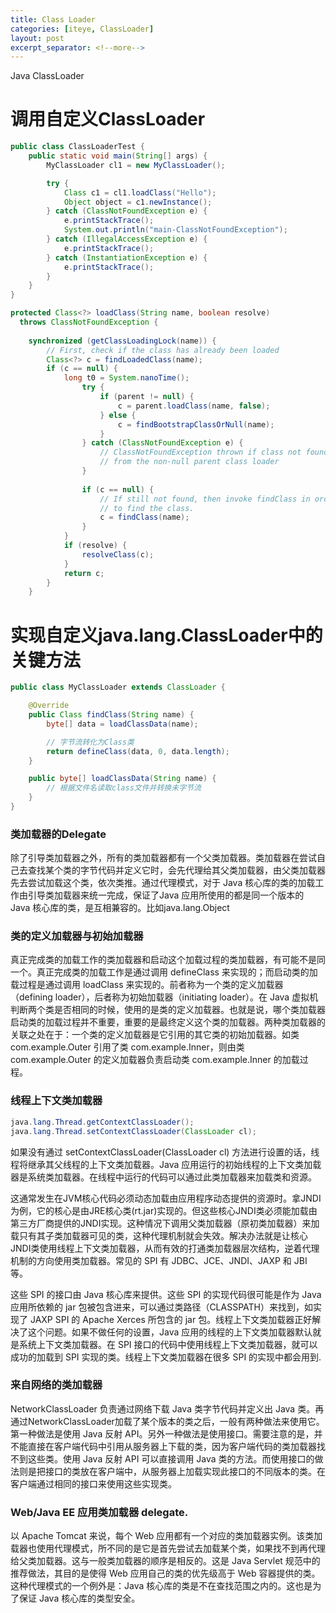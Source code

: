 ```yaml
---
title: Class Loader
categories: [iteye, ClassLoader]
layout: post
excerpt_separator: <!--more-->
---
```

Java ClassLoader<!--more-->

# 调用自定义ClassLoader

```java
public class ClassLoaderTest {
    public static void main(String[] args) {
        MyClassLoader cl1 = new MyClassLoader();

        try {
            Class c1 = cl1.loadClass("Hello");
            Object object = c1.newInstance();
        } catch (ClassNotFoundException e) {
            e.printStackTrace();
            System.out.println("main-ClassNotFoundException");
        } catch (IllegalAccessException e) {
            e.printStackTrace();
        } catch (InstantiationException e) {
            e.printStackTrace();
        }
    }
}
```

```java
protected Class<?> loadClass(String name, boolean resolve)
  throws ClassNotFoundException {
     
    synchronized (getClassLoadingLock(name)) {
        // First, check if the class has already been loaded
        Class<?> c = findLoadedClass(name);
        if (c == null) {
            long t0 = System.nanoTime();
                try {
                    if (parent != null) {
                        c = parent.loadClass(name, false);
                    } else {
                        c = findBootstrapClassOrNull(name);
                    }
                } catch (ClassNotFoundException e) {
                    // ClassNotFoundException thrown if class not found
                    // from the non-null parent class loader
                }
 
                if (c == null) {
                    // If still not found, then invoke findClass in order
                    // to find the class.
                    c = findClass(name);
                }
            }
            if (resolve) {
                resolveClass(c);
            }
            return c;
        }
    }
```

# 实现自定义java.lang.ClassLoader中的关键方法

```java
public class MyClassLoader extends ClassLoader {

    @Override
    public Class findClass(String name) {
        byte[] data = loadClassData(name);

        // 字节流转化为Class类
        return defineClass(data, 0, data.length);
    }

    public byte[] loadClassData(String name) {
        // 根据文件名读取class文件并转换未字节流
    }
}
```

### 类加载器的Delegate

除了引导类加载器之外，所有的类加载器都有一个父类加载器。类加载器在尝试自己去查找某个类的字节代码并定义它时，会先代理给其父类加载器，由父类加载器先去尝试加载这个类，依次类推。通过代理模式，对于 Java 核心库的类的加载工作由引导类加载器来统一完成，保证了Java 应用所使用的都是同一个版本的 Java 核心库的类，是互相兼容的。比如java.lang.Object  

### 类的定义加载器与初始加载器

真正完成类的加载工作的类加载器和启动这个加载过程的类加载器，有可能不是同一个。真正完成类的加载工作是通过调用 defineClass 来实现的；而启动类的加载过程是通过调用 loadClass 来实现的。前者称为一个类的定义加载器（defining loader），后者称为初始加载器（initiating loader）。在 Java 虚拟机判断两个类是否相同的时候，使用的是类的定义加载器。也就是说，哪个类加载器启动类的加载过程并不重要，重要的是最终定义这个类的加载器。两种类加载器的关联之处在于：一个类的定义加载器是它引用的其它类的初始加载器。如类 com.example.Outer 引用了类 com.example.Inner，则由类 com.example.Outer 的定义加载器负责启动类 com.example.Inner 的加载过程。

### 线程上下文类加载器  

```java
java.lang.Thread.getContextClassLoader();
java.lang.Thread.setContextClassLoader(ClassLoader cl); 
```

 如果没有通过 setContextClassLoader(ClassLoader cl) 方法进行设置的话，线程将继承其父线程的上下文类加载器。Java 应用运行的初始线程的上下文类加载器是系统类加载器。在线程中运行的代码可以通过此类加载器来加载类和资源。
 
 这通常发生在JVM核心代码必须动态加载由应用程序动态提供的资源时。拿JNDI为例，它的核心是由JRE核心类(rt.jar)实现的。但这些核心JNDI类必须能加载由第三方厂商提供的JNDI实现。这种情况下调用父类加载器（原初类加载器）来加载只有其子类加载器可见的类，这种代理机制就会失效。解决办法就是让核心JNDI类使用线程上下文类加载器，从而有效的打通类加载器层次结构，逆着代理机制的方向使用类加载器。常见的 SPI 有 JDBC、JCE、JNDI、JAXP 和 JBI 等。
 
 这些 SPI 的接口由 Java 核心库来提供。这些 SPI 的实现代码很可能是作为 Java 应用所依赖的 jar 包被包含进来，可以通过类路径（CLASSPATH）来找到，如实现了 JAXP SPI 的 Apache Xerces 所包含的 jar 包。线程上下文类加载器正好解决了这个问题。如果不做任何的设置，Java 应用的线程的上下文类加载器默认就是系统上下文类加载器。在 SPI 接口的代码中使用线程上下文类加载器，就可以成功的加载到 SPI 实现的类。线程上下文类加载器在很多 SPI 的实现中都会用到.

### 来自网络的类加载器 
NetworkClassLoader 负责通过网络下载 Java 类字节代码并定义出 Java 类。再通过NetworkClassLoader加载了某个版本的类之后，一般有两种做法来使用它。第一种做法是使用 Java 反射 API。另外一种做法是使用接口。需要注意的是，并不能直接在客户端代码中引用从服务器上下载的类，因为客户端代码的类加载器找不到这些类。使用 Java 反射 API 可以直接调用 Java 类的方法。而使用接口的做法则是把接口的类放在客户端中，从服务器上加载实现此接口的不同版本的类。在客户端通过相同的接口来使用这些实现类。  

### Web/Java EE 应用类加载器 delegate.  
以 Apache Tomcat 来说，每个 Web 应用都有一个对应的类加载器实例。该类加载器也使用代理模式，所不同的是它是首先尝试去加载某个类，如果找不到再代理给父类加载器。这与一般类加载器的顺序是相反的。这是 Java Servlet 规范中的推荐做法，其目的是使得 Web 应用自己的类的优先级高于 Web 容器提供的类。这种代理模式的一个例外是：Java 核心库的类是不在查找范围之内的。这也是为了保证 Java 核心库的类型安全。

